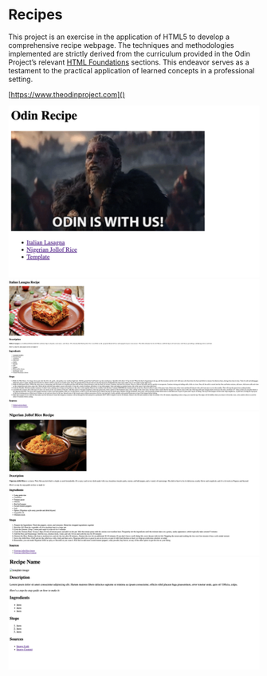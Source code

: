 # Recipes

This project is an exercise in the application of HTML5 to develop a comprehensive recipe webpage. The techniques and methodologies implemented are strictly derived from the curriculum provided in the Odin Project’s relevant [HTML Foundations](https://www.theodinproject.com/paths/foundations/courses/foundations#html-foundations) sections. This endeavor serves as a testament to the practical application of learned concepts in a professional setting.

[https://www.theodinproject.com]()

![1702123949019](image/README/1702123949019.png)
![1702123986788](image/README/1702123986788.png)
![1702124014096](image/README/1702124014096.png)
![1702126002992](image/README/1702126002992.png)
